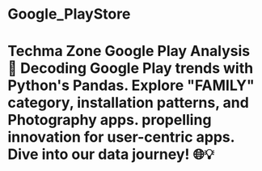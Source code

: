 # Google_PlayStore
# Techma Zone Google Play Analysis 🚀  Decoding Google Play trends with Python's Pandas. Explore "FAMILY" category, installation patterns, and Photography apps. propelling innovation for user-centric apps. Dive into our data journey! 🌐💡
